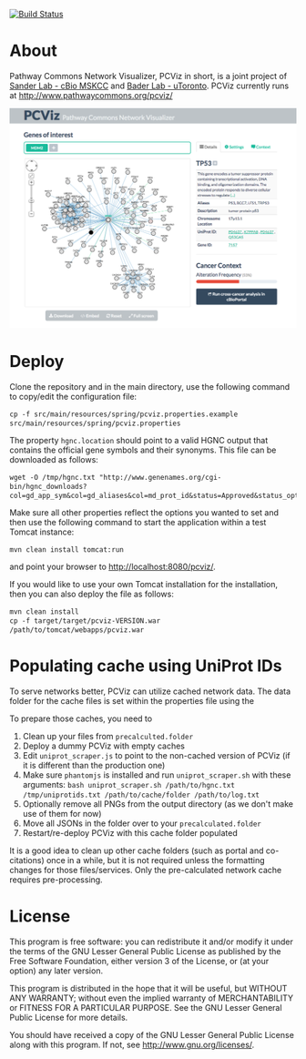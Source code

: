 [![Build Status](https://travis-ci.org/PathwayCommons/pcviz.svg)](https://travis-ci.org/PathwayCommons/pcviz)

# About
Pathway Commons Network Visualizer, PCViz in short, is a joint project of [Sander Lab - cBio MSKCC](http://cbio.mskcc.org) and [Bader Lab - uToronto](http://baderlab.org). PCViz currently runs at http://www.pathwaycommons.org/pcviz/

[![PCViz](./pcviz-screenshot.png)](http://www.pathwaycommons.org/pcviz/)

# Deploy
Clone the repository and in the main directory, use the following command to copy/edit the configuration file:

	cp -f src/main/resources/spring/pcviz.properties.example src/main/resources/spring/pcviz.properties

The property `hgnc.location` should point to a valid HGNC output that contains the official gene symbols and their synonyms.
This file can be downloaded as follows:

	wget -O /tmp/hgnc.txt "http://www.genenames.org/cgi-bin/hgnc_downloads?col=gd_app_sym&col=gd_aliases&col=md_prot_id&status=Approved&status_opt=2&where=&order_by=gd_hgnc_id&format=text&limit=&hgnc_dbtag=on&submit=submit"

Make sure all other properties reflect the options you wanted to set and then use the following command to start the application within a test Tomcat instance:

	mvn clean install tomcat:run

and point your browser to [http://localhost:8080/pcviz/](http://localhost:8080/pcviz/).

If you would like to use your own Tomcat installation for the installation, then you can also deploy the file as follows:

	mvn clean install
	cp -f target/target/pcviz-VERSION.war /path/to/tomcat/webapps/pcviz.war

# Populating cache using UniProt IDs
To serve networks better, PCViz can utilize cached network data.
The data folder for the cache files is set within the properties file using the

To prepare those caches, you need to

1. Clean up your files from `precalculted.folder`
2. Deploy a dummy PCViz with empty caches
3. Edit `uniprot_scraper.js` to point to the non-cached version of PCViz (if it is different than the production one)
4. Make sure `phantomjs` is installed and run `uniprot_scraper.sh` with these arguments: `bash uniprot_scraper.sh /path/to/hgnc.txt /tmp/uniprotids.txt /path/to/cache/folder /path/to/log.txt`
6. Optionally remove all PNGs from the output directory (as we don't make use of them for now)
7. Move all JSONs in the folder over to your `precalculated.folder`
8. Restart/re-deploy PCViz with this cache folder populated

It is a good idea to clean up other cache folders (such as portal and co-citations) once in a while, but it is not required unless the formatting changes for those files/services. 
Only the pre-calculated network cache requires pre-processing.

# License
This program is free software: you can redistribute it and/or modify
it under the terms of the GNU Lesser General Public License as published by
the Free Software Foundation, either version 3 of the License, or
(at your option) any later version.

This program is distributed in the hope that it will be useful,
but WITHOUT ANY WARRANTY; without even the implied warranty of
MERCHANTABILITY or FITNESS FOR A PARTICULAR PURPOSE.  See the
GNU Lesser General Public License for more details.

You should have received a copy of the GNU Lesser General Public License
along with this program.  If not, see <http://www.gnu.org/licenses/>.
